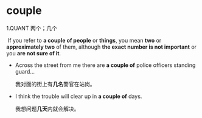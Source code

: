 # couple

1.QUANT 两个；几个

​	If you refer to **a couple of people** or **things**, you mean **two** or **approximately two** of them, although **the exact number is not important** or you **are not sure of it**.

- Across the street from me there are **a couple of** police officers standing guard...

  我对面的街上有**几名**警官在站岗。

- I think the trouble will clear up in **a couple of** days.

  我想问题**几天**内就会解决。
